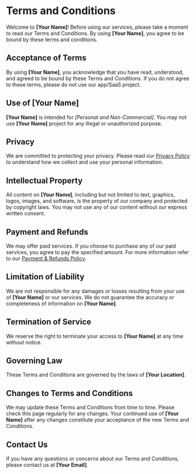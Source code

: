 # Terms and Conditions

Welcome to  **[Your Name]**! Before using our services, please take a moment to read our Terms and Conditions. By using **[Your Name]**, you agree to be bound by these terms and conditions.

## Acceptance of Terms

By using **[Your Name]**, you acknowledge that you have read, understood, and agreed to be bound by these Terms and Conditions. If you do not agree to these terms, please do not use our app/SaaS project.

## Use of [Your Name]

**[Your Name]** is intended for _[Personal and Non-Commercial]_. You may not use **[Your Name]** project for any illegal or unauthorized purpose.

## Privacy

We are committed to protecting your privacy. Please read our [Privacy Policy](#) to understand how we collect and use your personal information.

## Intellectual Property

All content on **[Your Name]**, including but not limited to text, graphics, logos, images, and software, is the property of our company and protected by copyright laws. You may not use any of our content without our express written consent.

## Payment and Refunds

We may offer paid services. If you choose to purchase any of our paid services, you agree to pay the specified amount. For more information refer to our [Payment & Refunds Policy](#).

## Limitation of Liability

We are not responsible for any damages or losses resulting from your use of **[Your Name]** or our services. We do not guarantee the accuracy or completeness of information on **[Your Name]**.

## Termination of Service

We reserve the right to terminate your access to **[Your Name]** at any time without notice.

## Governing Law

These Terms and Conditions are governed by the laws of **[Your Location]**.

## Changes to Terms and Conditions

We may update these Terms and Conditions from time to time. Please check this page regularly for any changes. Your continued use of **[Your Name]** after any changes constitute your acceptance of the new Terms and Conditions.

## Contact Us

If you have any questions or concerns about our Terms and Conditions, please contact us at **[Your Email]**.
